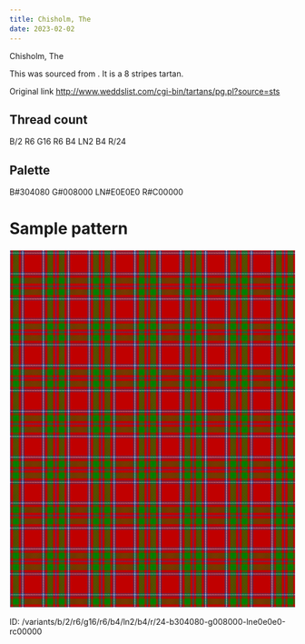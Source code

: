 ```yaml
---
title: Chisholm, The
date: 2023-02-02
---
```

Chisholm, The

This was sourced from <no value>.  It is a 8 stripes tartan.

Original link http://www.weddslist.com/cgi-bin/tartans/pg.pl?source=sts

## Thread count
B/2 R6 G16 R6 B4 LN2 B4 R/24

## Palette
B#304080 G#008000 LN#E0E0E0 R#C00000

# Sample pattern

![Tartan detail](tartan.png "B/2 R6 G16 R6 B4 LN2 B4 R/24 tartan")

ID: /variants/b/2/r6/g16/r6/b4/ln2/b4/r/24-b304080-g008000-lne0e0e0-rc00000